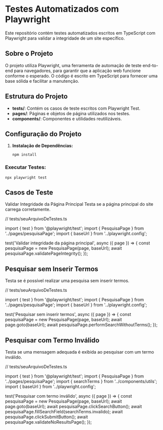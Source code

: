 # Testes Automatizados com Playwright

Este repositório contém testes automatizados escritos em TypeScript com Playwright para validar a integridade de um site específico.

## Sobre o Projeto

O projeto utiliza Playwright, uma ferramenta de automação de teste end-to-end para navegadores, para garantir que a aplicação web funcione conforme o esperado. O código é escrito em TypeScript para fornecer uma base sólida e facilitar a manutenção.

## Estrutura do Projeto

- **tests/**: Contém os casos de teste escritos com Playwright Test.
- **pages/**: Páginas e objetos de página utilizados nos testes.
- **components/**: Componentes e utilidades reutilizáveis.

## Configuração do Projeto

1. **Instalação de Dependências:**
   ```bash
   npm install

### Executar Testes:
    npx playwright test


## Casos de Teste
Validar Integridade da Página Principal
Testa se a página principal do site carrega corretamente.

// tests/seuArquivoDeTestes.ts

import { test } from '@playwright/test';
import { PesquisaPage } from '../pages/pesquisaPage';
import { baseUrl } from '../playwright.config';

test('Validar integridade da página principal', async ({ page }) => {
  const pesquisaPage = new PesquisaPage(page, baseUrl);
  await pesquisaPage.validatePageIntegrity();
});


## Pesquisar sem Inserir Termos
Testa se é possível realizar uma pesquisa sem inserir termos.

// tests/seuArquivoDeTestes.ts

import { test } from '@playwright/test';
import { PesquisaPage } from '../pages/pesquisaPage';
import { baseUrl } from '../playwright.config';

test('Pesquisar sem inserir termos', async ({ page }) => {
  const pesquisaPage = new PesquisaPage(page, baseUrl);
  await page.goto(baseUrl);
  await pesquisaPage.performSearchWithoutTerms();
});


## Pesquisar com Termo Inválido
Testa se uma mensagem adequada é exibida ao pesquisar com um termo inválido.

// tests/seuArquivoDeTestes.ts

import { test } from '@playwright/test';
import { PesquisaPage } from '../pages/pesquisaPage';
import { searchTerms } from '../components/utils';
import { baseUrl } from '../playwright.config';

test('Pesquisar com termo inválido', async ({ page }) => {
  const pesquisaPage = new PesquisaPage(page, baseUrl);
  await page.goto(baseUrl);
  await pesquisaPage.clickSearchButton();
  await pesquisaPage.fillSearchField(searchTerms.invalido);
  await pesquisaPage.clickSubmitButton();
  await pesquisaPage.validateNoResultsPage();
});
